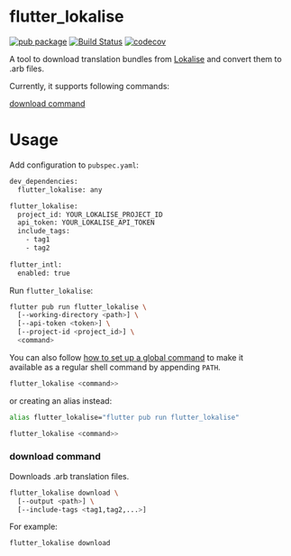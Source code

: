 # flutter_lokalise

[![pub package](https://img.shields.io/pub/v/flutter_lokalise.svg)](https://pub.dev/packages/flutter_lokalise)
[![Build Status](https://travis-ci.org/meniga/flutter_lokalise.svg?branch=master)](https://travis-ci.org/meniga/flutter_lokalise)
[![codecov](https://codecov.io/gh/meniga/flutter_lokalise/branch/master/graph/badge.svg)](https://codecov.io/gh/meniga/flutter_lokalise)

A tool to download translation bundles from [Lokalise] and convert them 
to .arb files.

Currently, it supports following commands:

[download command](#download-command)

# Usage

Add configuration to `pubspec.yaml`:

```bash
dev_dependencies:
  flutter_lokalise: any

flutter_lokalise:
  project_id: YOUR_LOKALISE_PROJECT_ID
  api_token: YOUR_LOKALISE_API_TOKEN
  include_tags:
    - tag1
    - tag2
    
flutter_intl:
  enabled: true
```

Run  `flutter_lokalise`:

```bash
flutter pub run flutter_lokalise \
  [--working-directory <path>] \
  [--api-token <token>] \
  [--project-id <project_id>] \
  <command>
```

You can also follow [how to set up a global command] to make it  
available as a regular shell command by appending `PATH`.

```bash
flutter_lokalise <command>>
```

or creating an alias instead:

```bash
alias flutter_lokalise="flutter pub run flutter_lokalise"

flutter_lokalise <command>>
```

### download command

Downloads .arb translation files.

```bash
flutter_lokalise download \
  [--output <path>] \
  [--include-tags <tag1,tag2,...>]
```

For example:

```bash
flutter_lokalise download
```

[Lokalise]:https://lokalise.com
[how to set up a global command]:https://dart.dev/tools/pub/cmd/pub-global
